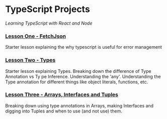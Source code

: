 # TypeScript Projects

_Learning TypeScript with React and Node_

### [Lesson One - FetchJson](https://github.com/tiltedcanvas/TypescriptProject/tree/main/LessonOne)

Starter lesson explaining the why typescript is useful for error management

### [Lesson Two - Types](https://github.com/tiltedcanvas/TypescriptProject/tree/main/LessonTwo)

Starter lesson explaining Types. Breaking down the difference of Type Annotation vs Ty pe Inference. Understanding the 'any'. Understanding the Type annotation for different things like object literals, functions, etc.

### [Lesson Three - Arrays, Interfaces and Tuples](https://github.com/tiltedcanvas/TypescriptProject/tree/main/LessonThree)

Breaking down using type annotations in Arrays, making Interfaces and digging into Tuples and when to use (and not use) them.

